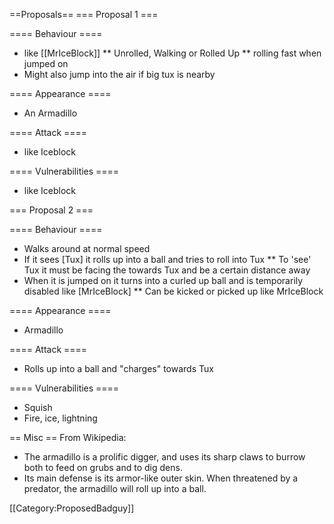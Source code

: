 ==Proposals==
=== Proposal 1 ===

==== Behaviour ====
* like [[MrIceBlock]]
** Unrolled, Walking or Rolled Up
** rolling fast when jumped on
* Might also jump into the air if big tux is nearby

==== Appearance ====
* An Armadillo

==== Attack ====
* like Iceblock

==== Vulnerabilities ====
* like Iceblock

=== Proposal 2 ===

==== Behaviour ====
* Walks around at normal speed
* If it sees [Tux] it rolls up into a ball and tries to roll into Tux
** To 'see' Tux it must be facing the towards Tux and be a certain distance away
* When it is jumped on it turns into a curled up ball and is temporarily disabled like [MrIceBlock]
** Can be kicked or picked up like MrIceBlock

==== Appearance ====
* Armadillo

==== Attack ====
* Rolls up into a ball and "charges" towards Tux

==== Vulnerabilities ====
* Squish
* Fire, ice, lightning

== Misc ==
From Wikipedia:
* The armadillo is a prolific digger, and uses its sharp claws to burrow both to feed on grubs and to dig dens.
* Its main defense is its armor-like outer skin. When threatened by a predator, the armadillo will roll up into a ball.

[[Category:ProposedBadguy]]
